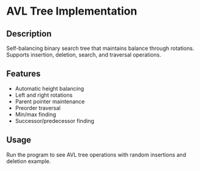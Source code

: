 # AVL Tree Implementation

## Description
Self-balancing binary search tree that maintains balance through rotations. Supports insertion, deletion, search, and traversal operations.

## Features
- Automatic height balancing
- Left and right rotations
- Parent pointer maintenance
- Preorder traversal
- Min/max finding
- Successor/predecessor finding

## Usage
Run the program to see AVL tree operations with random insertions and deletion example.
